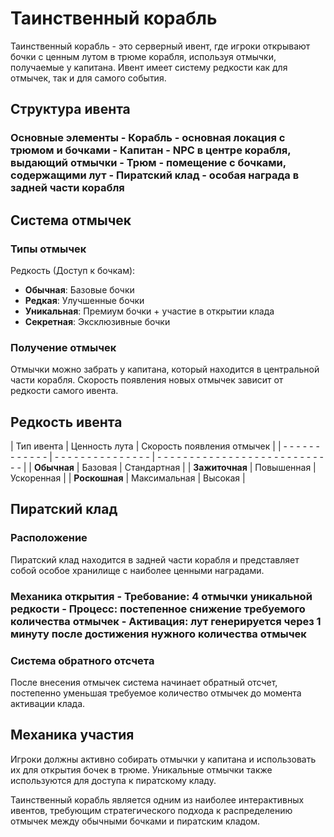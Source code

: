 # Таинственный корабль

Таинственный корабль - это серверный ивент, где игроки открывают бочки с ценным лутом в трюме корабля, используя отмычки, получаемые у капитана. Ивент имеет систему редкости как для отмычек, так и для самого события.

## Структура ивента

### Основные элементы - Корабль - основная локация с трюмом и бочками - Капитан - NPC в центре корабля, выдающий отмычки - Трюм - помещение с бочками, содержащими лут - Пиратский клад - особая награда в задней части корабля

## Система отмычек

### Типы отмычек

Редкость (Доступ к бочкам):
- **Обычная**: Базовые бочки
- **Редкая**: Улучшенные бочки
- **Уникальная**: Премиум бочки + участие в открытии клада
- **Секретная**: Эксклюзивные бочки
### Получение отмычек
Отмычки можно забрать у капитана, который находится в центральной части корабля. Скорость появления новых отмычек зависит от редкости самого ивента.

## Редкость ивента

| Тип ивента | Ценность лута | Скорость появления отмычек |
| - - - - - - - - - - - - | - - - - - - - - - - - - - - - | - - - - - - - - - - - - - - - - - - - - - - - - - - - - |
| **Обычная** | Базовая | Стандартная |
| **Зажиточная** | Повышенная | Ускоренная |
| **Роскошная** | Максимальная | Высокая |

## Пиратский клад

### Расположение
Пиратский клад находится в задней части корабля и представляет собой особое хранилище с наиболее ценными наградами.

### Механика открытия - Требование: 4 отмычки уникальной редкости - Процесс: постепенное снижение требуемого количества отмычек - Активация: лут генерируется через 1 минуту после достижения нужного количества отмычек

### Система обратного отсчета
После внесения отмычек система начинает обратный отсчет, постепенно уменьшая требуемое количество отмычек до момента активации клада.

## Механика участия

Игроки должны активно собирать отмычки у капитана и использовать их для открытия бочек в трюме. Уникальные отмычки также используются для доступа к пиратскому кладу.

Таинственный корабль является одним из наиболее интерактивных ивентов, требующим стратегического подхода к распределению отмычек между обычными бочками и пиратским кладом.